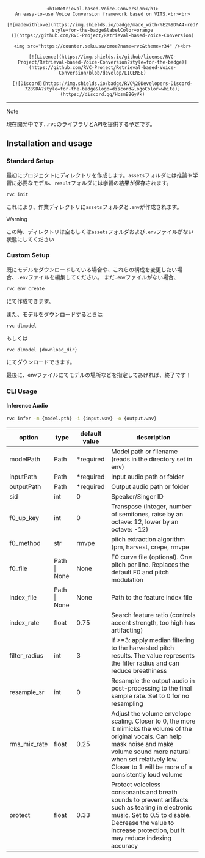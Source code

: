 <div align="center">

    <h1>Retrieval-based-Voice-Conversion</h1>
    An easy-to-use Voice Conversion framework based on VITS.<br><br>

    [![madewithlove](https://img.shields.io/badge/made_with-%E2%9D%A4-red?style=for-the-badge&labelColor=orange
    )](https://github.com/RVC-Project/Retrieval-based-Voice-Conversion)

    <img src="https://counter.seku.su/cmoe?name=rvc&theme=r34" /><br>

    [![Licence](https://img.shields.io/github/license/RVC-Project/Retrieval-based-Voice-Conversion?style=for-the-badge)](https://github.com/RVC-Project/Retrieval-based-Voice-Conversion/blob/develop/LICENSE)

    [![Discord](https://img.shields.io/badge/RVC%20Developers-Discord-7289DA?style=for-the-badge&logo=discord&logoColor=white)](https://discord.gg/HcsmBBGyVk)

</div>

------


> [!NOTE]
> 現在開発中です...rvcのライブラリとAPIを提供する予定です。

## Installation and usage

### Standard Setup

最初にプロジェクトにディレクトリを作成します。`assets`フォルダには推論や学習に必要なモデル、`result`フォルダには学習の結果が保存されます。

```sh
rvc init
```

これにより、作業ディレクトリに`assets`フォルダと`.env`が作成されます。
> [!WARNING]
> この時、ディレクトリは空もしくは`assets`フォルダおよび`.env`ファイルがない状態にしてください

### Custom Setup

既にモデルをダウンロードしている場合や、これらの構成を変更したい場合、`.env`ファイルを編集してください。
まだ`.env`ファイルがない場合、

```sh
rvc env create
```

にて作成できます。

また、モデルをダウンロードするときは

```sh
rvc dlmodel
```
もしくは
```
rvc dlmodel {download_dir}
```

にてダウンロードできます。

最後に、envファイルにてモデルの場所などを指定してあげれば、終了です！


### CLI Usage

#### Inference Audio

```sh
rvc infer -m {model.pth} -i {input.wav} -o {output.wav}
```

| option        | type         | default value | description                                                                                                                                                                                                                                    |
|---------------|--------------|---------------|------------------------------------------------------------------------------------------------------------------------------------------------------------------------------------------------------------------------------------------------|
| modelPath     | Path         | *required     | Model path or filename (reads in the directory set in env)                                                                                                                                                                                     |
| inputPath     | Path         | *required     | Input audio path or folder                                                                                                                                                                                                                     |
| outputPath    | Path         | *required     | Output audio path or folder                                                                                                                                                                                                                    |
| sid           | int          | 0             | Speaker/Singer ID                                                                                                                                                                                                                              |
| f0_up_key     | int          | 0             | Transpose (integer, number of semitones, raise by an octave: 12, lower by an octave: -12)                                                                                                                                                      |
| f0_method     | str          | rmvpe         | pitch extraction algorithm (pm, harvest, crepe, rmvpe                                                                                                                                                                                          |
| f0_file       | Path \| None | None          | F0 curve file (optional). One pitch per line. Replaces the default F0 and pitch modulation                                                                                                                                                     |
| index_file    | Path \| None | None          | Path to the feature index file                                                                                                                                                                                                                 |
| index_rate    | float        | 0.75          | Search feature ratio (controls accent strength, too high has artifacting)                                                                                                                                                                      |
| filter_radius | int          | 3             | If >=3: apply median filtering to the harvested pitch results. The value represents the filter radius and can reduce breathiness                                                                                                               |
| resample_sr   | int          | 0             | Resample the output audio in post-processing to the final sample rate. Set to 0 for no resampling                                                                                                                                              |
| rms_mix_rate  | float        | 0.25          | Adjust the volume envelope scaling. Closer to 0, the more it mimicks the volume of the original vocals. Can help mask noise and make volume sound more natural when set relatively low. Closer to 1 will be more of a consistently loud volume |
| protect       | float        | 0.33          | Protect voiceless consonants and breath sounds to prevent artifacts such as tearing in electronic music. Set to 0.5 to disable. Decrease the value to increase protection, but it may reduce indexing accuracy                                 |